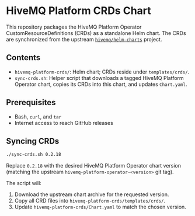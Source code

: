 # HiveMQ Platform CRDs Chart

This repository packages the HiveMQ Platform Operator CustomResourceDefinitions (CRDs) as a standalone Helm chart. The CRDs are synchronized from the upstream [`hivemq/helm-charts`](https://github.com/hivemq/helm-charts) project.

## Contents

- `hivemq-platform-crds/`: Helm chart; CRDs reside under `templates/crds/`.
- `sync-crds.sh`: Helper script that downloads a tagged HiveMQ Platform Operator chart, copies its CRDs into this chart, and updates `Chart.yaml`.

## Prerequisites

- Bash, `curl`, and `tar`
- Internet access to reach GitHub releases

## Syncing CRDs

```bash
./sync-crds.sh 0.2.18
```

Replace `0.2.18` with the desired HiveMQ Platform Operator chart version (matching the upstream `hivemq-platform-operator-<version>` git tag).

The script will:

1. Download the upstream chart archive for the requested version.
2. Copy all CRD files into `hivemq-platform-crds/templates/crds/`.
3. Update `hivemq-platform-crds/Chart.yaml` to match the chosen version.
